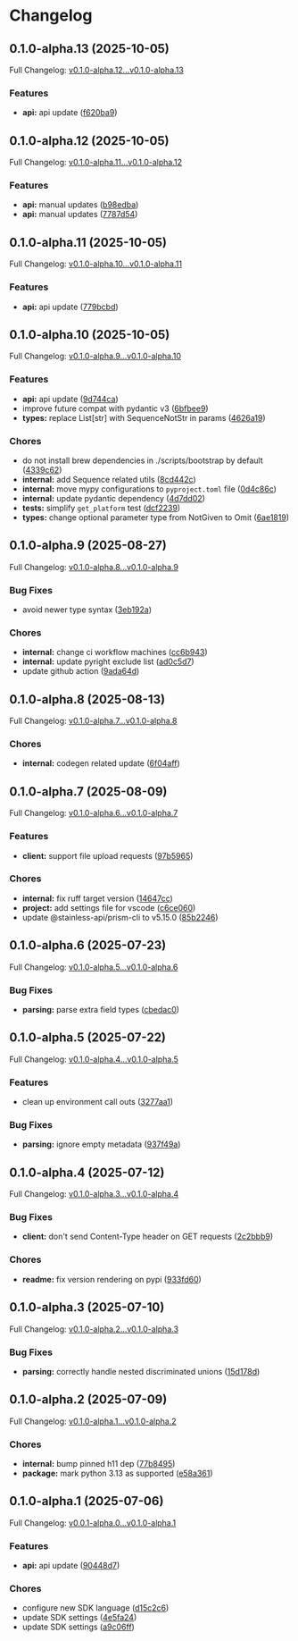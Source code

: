 # Changelog

## 0.1.0-alpha.13 (2025-10-05)

Full Changelog: [v0.1.0-alpha.12...v0.1.0-alpha.13](https://github.com/bluehive-health/bluehive-sdk-python/compare/v0.1.0-alpha.12...v0.1.0-alpha.13)

### Features

* **api:** api update ([f620ba9](https://github.com/bluehive-health/bluehive-sdk-python/commit/f620ba9397d8b9b9d5880ae0c0610c79f73f5578))

## 0.1.0-alpha.12 (2025-10-05)

Full Changelog: [v0.1.0-alpha.11...v0.1.0-alpha.12](https://github.com/bluehive-health/bluehive-sdk-python/compare/v0.1.0-alpha.11...v0.1.0-alpha.12)

### Features

* **api:** manual updates ([b98edba](https://github.com/bluehive-health/bluehive-sdk-python/commit/b98edba433e0915cd42f46f3f83f33571c2505d2))
* **api:** manual updates ([7787d54](https://github.com/bluehive-health/bluehive-sdk-python/commit/7787d543eb92154ba2365397dfb0d9bf64e13050))

## 0.1.0-alpha.11 (2025-10-05)

Full Changelog: [v0.1.0-alpha.10...v0.1.0-alpha.11](https://github.com/bluehive-health/bluehive-sdk-python/compare/v0.1.0-alpha.10...v0.1.0-alpha.11)

### Features

* **api:** api update ([779bcbd](https://github.com/bluehive-health/bluehive-sdk-python/commit/779bcbda462b257321bd3d0d07a9b2b5cef4cd2e))

## 0.1.0-alpha.10 (2025-10-05)

Full Changelog: [v0.1.0-alpha.9...v0.1.0-alpha.10](https://github.com/bluehive-health/bluehive-sdk-python/compare/v0.1.0-alpha.9...v0.1.0-alpha.10)

### Features

* **api:** api update ([9d744ca](https://github.com/bluehive-health/bluehive-sdk-python/commit/9d744caeab82a0ecedbbc952049c66dd3d17108f))
* improve future compat with pydantic v3 ([6bfbee9](https://github.com/bluehive-health/bluehive-sdk-python/commit/6bfbee94feae482a33366bc32249e0be8fb87a18))
* **types:** replace List[str] with SequenceNotStr in params ([4626a19](https://github.com/bluehive-health/bluehive-sdk-python/commit/4626a19ca1b46dd544b7f404519c30d4c595cd5d))


### Chores

* do not install brew dependencies in ./scripts/bootstrap by default ([4339c62](https://github.com/bluehive-health/bluehive-sdk-python/commit/4339c62ca013f8c1f3039011dc9433c04ee16e8b))
* **internal:** add Sequence related utils ([8cd442c](https://github.com/bluehive-health/bluehive-sdk-python/commit/8cd442cfa017bb5b8907c9e0a1828c8162629c0f))
* **internal:** move mypy configurations to `pyproject.toml` file ([0d4c86c](https://github.com/bluehive-health/bluehive-sdk-python/commit/0d4c86c1da12bf297fac299bbf36b7489d0e1421))
* **internal:** update pydantic dependency ([4d7dd02](https://github.com/bluehive-health/bluehive-sdk-python/commit/4d7dd0265c301da40e4c41761287e9ead841261a))
* **tests:** simplify `get_platform` test ([dcf2239](https://github.com/bluehive-health/bluehive-sdk-python/commit/dcf223975077ef67c796bf1c5eeb9374b8958771))
* **types:** change optional parameter type from NotGiven to Omit ([6ae1819](https://github.com/bluehive-health/bluehive-sdk-python/commit/6ae18194926e69fc615d51add1aadf8808842267))

## 0.1.0-alpha.9 (2025-08-27)

Full Changelog: [v0.1.0-alpha.8...v0.1.0-alpha.9](https://github.com/bluehive-health/bluehive-sdk-python/compare/v0.1.0-alpha.8...v0.1.0-alpha.9)

### Bug Fixes

* avoid newer type syntax ([3eb192a](https://github.com/bluehive-health/bluehive-sdk-python/commit/3eb192a9c2236839c9df644d481f16c9080bd472))


### Chores

* **internal:** change ci workflow machines ([cc6b943](https://github.com/bluehive-health/bluehive-sdk-python/commit/cc6b94314dfe2ff1709d61f1350967e08af858a6))
* **internal:** update pyright exclude list ([ad0c5d7](https://github.com/bluehive-health/bluehive-sdk-python/commit/ad0c5d726b5e71b3def2cdde214f11cd73f84c03))
* update github action ([9ada64d](https://github.com/bluehive-health/bluehive-sdk-python/commit/9ada64d8535118deb501a45cfbea5ea3ed9714dd))

## 0.1.0-alpha.8 (2025-08-13)

Full Changelog: [v0.1.0-alpha.7...v0.1.0-alpha.8](https://github.com/bluehive-health/bluehive-sdk-python/compare/v0.1.0-alpha.7...v0.1.0-alpha.8)

### Chores

* **internal:** codegen related update ([6f04aff](https://github.com/bluehive-health/bluehive-sdk-python/commit/6f04afff1ae3b0d1f7d984c591af132408d433b8))

## 0.1.0-alpha.7 (2025-08-09)

Full Changelog: [v0.1.0-alpha.6...v0.1.0-alpha.7](https://github.com/bluehive-health/bluehive-sdk-python/compare/v0.1.0-alpha.6...v0.1.0-alpha.7)

### Features

* **client:** support file upload requests ([97b5965](https://github.com/bluehive-health/bluehive-sdk-python/commit/97b59652bb608e71d907eac2edf2e31e9971f691))


### Chores

* **internal:** fix ruff target version ([14647cc](https://github.com/bluehive-health/bluehive-sdk-python/commit/14647cc4fffa3f022dded15d158a84f34dc433b9))
* **project:** add settings file for vscode ([c6ce060](https://github.com/bluehive-health/bluehive-sdk-python/commit/c6ce06020743ba8cf316a44f0694e61710b61edb))
* update @stainless-api/prism-cli to v5.15.0 ([85b2246](https://github.com/bluehive-health/bluehive-sdk-python/commit/85b2246ab0b26cc8efb0756893177dafa517b86a))

## 0.1.0-alpha.6 (2025-07-23)

Full Changelog: [v0.1.0-alpha.5...v0.1.0-alpha.6](https://github.com/bluehive-health/bluehive-sdk-python/compare/v0.1.0-alpha.5...v0.1.0-alpha.6)

### Bug Fixes

* **parsing:** parse extra field types ([cbedac0](https://github.com/bluehive-health/bluehive-sdk-python/commit/cbedac003fe3de81d86cf69dfc55badf63a8caa4))

## 0.1.0-alpha.5 (2025-07-22)

Full Changelog: [v0.1.0-alpha.4...v0.1.0-alpha.5](https://github.com/bluehive-health/bluehive-sdk-python/compare/v0.1.0-alpha.4...v0.1.0-alpha.5)

### Features

* clean up environment call outs ([3277aa1](https://github.com/bluehive-health/bluehive-sdk-python/commit/3277aa128c028148a893af9e23ac74ac0349654a))


### Bug Fixes

* **parsing:** ignore empty metadata ([937f49a](https://github.com/bluehive-health/bluehive-sdk-python/commit/937f49a01c0c6e7ac45880c16f1006b74bfb6133))

## 0.1.0-alpha.4 (2025-07-12)

Full Changelog: [v0.1.0-alpha.3...v0.1.0-alpha.4](https://github.com/bluehive-health/bluehive-sdk-python/compare/v0.1.0-alpha.3...v0.1.0-alpha.4)

### Bug Fixes

* **client:** don't send Content-Type header on GET requests ([2c2bbb9](https://github.com/bluehive-health/bluehive-sdk-python/commit/2c2bbb99f7774aeb7eaaf955c188819794376adc))


### Chores

* **readme:** fix version rendering on pypi ([933fd60](https://github.com/bluehive-health/bluehive-sdk-python/commit/933fd60ff623cb82bc3017b5180c73fea804b72a))

## 0.1.0-alpha.3 (2025-07-10)

Full Changelog: [v0.1.0-alpha.2...v0.1.0-alpha.3](https://github.com/bluehive-health/bluehive-sdk-python/compare/v0.1.0-alpha.2...v0.1.0-alpha.3)

### Bug Fixes

* **parsing:** correctly handle nested discriminated unions ([15d178d](https://github.com/bluehive-health/bluehive-sdk-python/commit/15d178d4a1ca566cff253150d6ee4e0ea55d9e2b))

## 0.1.0-alpha.2 (2025-07-09)

Full Changelog: [v0.1.0-alpha.1...v0.1.0-alpha.2](https://github.com/bluehive-health/bluehive-sdk-python/compare/v0.1.0-alpha.1...v0.1.0-alpha.2)

### Chores

* **internal:** bump pinned h11 dep ([77b8495](https://github.com/bluehive-health/bluehive-sdk-python/commit/77b84958a99fea04743c4aaf300731dedc61da3a))
* **package:** mark python 3.13 as supported ([e58a361](https://github.com/bluehive-health/bluehive-sdk-python/commit/e58a36108c35a42d3f665ac1972fe20d4afd7c54))

## 0.1.0-alpha.1 (2025-07-06)

Full Changelog: [v0.0.1-alpha.0...v0.1.0-alpha.1](https://github.com/bluehive-health/bluehive-sdk-python/compare/v0.0.1-alpha.0...v0.1.0-alpha.1)

### Features

* **api:** api update ([90448d7](https://github.com/bluehive-health/bluehive-sdk-python/commit/90448d76356b411bb678274c923ebf0d5d904218))


### Chores

* configure new SDK language ([d15c2c6](https://github.com/bluehive-health/bluehive-sdk-python/commit/d15c2c680ba6c46102b5b37fb3d9f31a66e5ba8d))
* update SDK settings ([4e5fa24](https://github.com/bluehive-health/bluehive-sdk-python/commit/4e5fa2407f9fcf01e7c25d040b4656246cb8d492))
* update SDK settings ([a9c06ff](https://github.com/bluehive-health/bluehive-sdk-python/commit/a9c06ff66ca3d06d5c6d1dc35458fbd387a5b7bc))
